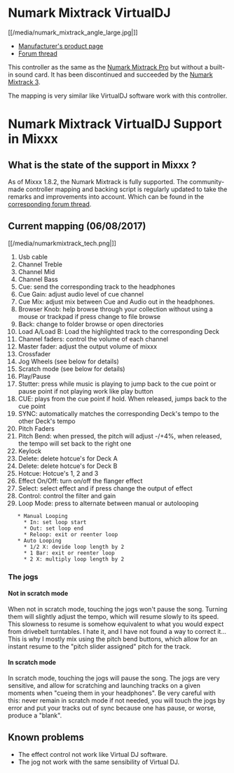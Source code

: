 # Numark Mixtrack VirtualDJ

[[/media/numark_mixtrack_angle_large.jpg|]]

  - [Manufacturer's product page](http://www.numark.com/mixtrack)
  - [Forum thread](http://mixxx.org/forums/viewtopic.php)

This controller as the same as the [Numark Mixtrack
Pro](Numark%20Mixtrack%20Pro) but without a built-in sound card. It has
been discontinued and succeeded by the [Numark Mixtrack
3](Numark%20Mixtrack%20Pro%203).

The mapping is very similar like VirtualDJ software work with this
controller.

# Numark Mixtrack VirtualDJ Support in Mixxx

## What is the state of the support in Mixxx ?

As of Mixxx 1.8.2, the Numark Mixtrack is fully supported. The
community-made controller mapping and backing script is regularly
updated to take the remarks and improvements into account. Which can be
found in the [corresponding forum
thread](http://www.mixxx.org/forums/viewtopic.php?f=7&t=1808&start=30#p10182).

## Current mapping (06/08/2017)

[[/media/numarkmixtrack_tech.png|]]

1.  Usb cable
2.  Channel Treble
3.  Channel Mid
4.  Channel Bass
5.  Cue: send the corresponding track to the headphones
6.  Cue Gain: adjust audio level of cue channel
7.  Cue Mix: adjust mix between Cue and Audio out in the headphones.
8.  Browser Knob: help browse through your collection without using a
    mouse or trackpad if press change to file browse
9.  Back: change to folder browse or open directories
10. Load A/Load B: Load the highlighted track to the corresponding Deck
11. Channel faders: control the volume of each channel
12. Master fader: adjust the output volume of mixxx
13. Crossfader
14. Jog Wheels (see below for details)
15. Scratch mode (see below for details)
16. Play/Pause
17. Stutter: press while music is playing to jump back to the cue point
    or pause point if not playing work like play button
18. CUE: plays from the cue point if hold. When released, jumps back to
    the cue point
19. SYNC: automatically matches the corresponding Deck's tempo to the
    other Deck's tempo 
20. Pitch Faders
21. Pitch Bend: when pressed, the pitch will adjust -/+4%, when
    released, the tempo will set back to the right one
22. Keylock
23. Delete: delete hotcue's for Deck A
24. Delete: delete hotcue's for Deck B
25. Hotcue: Hotcue's 1, 2 and 3
26. Effect On/Off: turn on/off the flanger effect
27. Select: select effect and if press change the output of effect
28. Control: control the filter and gain
29. Loop Mode: press to alternate between manual or autolooping

<!-- end list -->

``` 
   * Manual Looping
     * In: set loop start
     * Out: set loop end
     * Reloop: exit or reenter loop 
   * Auto Looping
     * 1/2 X: devide loop length by 2
     * 1 Bar: exit or reenter loop
     * 2 X: multiply loop length by 2
```

### The jogs

#### Not in scratch mode

When not in scratch mode, touching the jogs won't pause the song.
Turning them will slightly adjust the tempo, which will resume slowly to
its speed. This slowness to resume is somehow equivalent to what you
would expect from drivebelt turntables. I hate it, and I have not found
a way to correct it... This is why I mostly mix using the pitch bend
buttons, which allow for an instant resume to the "pitch slider
assigned" pitch for the track.

#### In scratch mode

In scratch mode, touching the jogs will pause the song. The jogs are
very sensitive, and allow for scratching and launching tracks on a given
moments when "cueing them in your headphones". Be very careful with
this: never remain in scratch mode if not needed, you will touch the
jogs by error and put your tracks out of sync because one has pause, or
worse, produce a "blank".

## Known problems

  - The effect control not work like Virtual DJ software.
  - The jog not work with the same sensibility of Virtual DJ.
